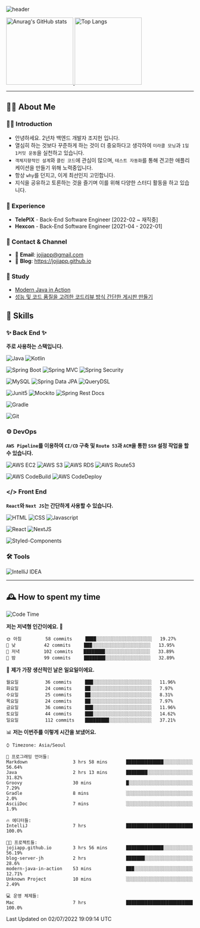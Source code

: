 ![header](https://capsule-render.vercel.app/api?type=transparent&fontColor=6b32af&height=200&text=Java%20Back-End%20Developer&fontSize=60)

<!-- 
[![Anurag's GitHub stats](https://github-readme-stats.vercel.app/api?username=jojiapp&show_icons=true&theme=midnight-purple&locale=kr)](https://github.com/jojiapp/TIL)
 -->
 
<a href="https://github.com/jojiapp/TIL">
  <img height="180px" src="https://github-readme-stats.vercel.app/api?username=jojiapp&show_icons=true&theme=midnight-purple&locale=kr" alt="Anurag's GitHub stats"/>
</a>

<a href="https://github.com/jojiapp/TIL">
  <img height="180px" src="https://github-readme-stats.vercel.app/api/top-langs/?username=jojiapp&theme=midnight-purple&layout=compact&locale=kr" alt="Top Langs"/>
</a>

<!-- 
<a href="https://solved.ac/jojiapp97">
  <img height="180px" src="http://mazassumnida.wtf/api/v2/generate_badge?boj=jojiapp97" alt="Solved.ac프로필"/>
</a>
 -->
---

## 💁‍♂️ About Me

### 🙇‍♂️ Introduction

- 안녕하세요. 2년차 백엔드 개발자 조지헌 입니다.
- 열심히 하는 것보다 꾸준하게 하는 것이 더 중요하다고 생각하여 `미라클 모닝`과 `1일 1커밋 운동`을 실천하고 있습니다.
- `객체지향적인 설계`와 `클린 코드`에 관심이 많으며, `테스트 자동화`를 통해 견고한 애플리케이션을 만들기 위해 노력중입니다.
- 항상 `why`를 던지고, 이게 최선인지 고민합니다.
- 지식을 공유하고 토론하는 것을 즐기며 이를 위해 다양한 스터디 활동을 하고 있습니다.

### 💼 Experience

- **TelePIX** - Back-End Software Engineer [2022-02 ~ 재직중]
- **Hexcon** - Back-End Software Engineer [2021-04 - 2022-01]

### 🤝 Contact & Channel

- 📧 **Email**: jojiapp@gmail.com
- 📜 **Blog**: https://jojiapp.github.io

### 📖 Study

- [Modern Java in Action](https://github.com/Tianea2160/ModernJavaInActionStudy)
- [성능 및 코드 품질을 고려한 코드리뷰 방식 간단한 게시판 만들기](https://github.com/spring-React-blog/blog-server-jh)

## 🔨 Skills

### ✨ Back End ✨

**주로 사용하는 스택입니다.**

![Java](https://img.shields.io/badge/-Java-007396?logo=java&logoColor=white)
![Kotlin](https://img.shields.io/badge/-Kotlin-7F52FF?logo=kotlin&logoColor=white)

![Spring Boot](https://img.shields.io/badge/-Spring%20Boot-6DB33F?logo=spring%20boot&logoColor=white)
![Spring MVC](https://img.shields.io/badge/-Spring%20MVC-6DB33F)
![Spring Security](https://img.shields.io/badge/-Spring%20Security-6DB33F?logo=spring%20security&logoColor=white)

![MySQL](https://img.shields.io/badge/-MySQL-4479A1?logo=mysql&logoColor=white)
![Spring Data JPA](https://img.shields.io/badge/-Spring%20Data%20JPA-6DB33F?)
![QueryDSL](https://img.shields.io/badge/-QueryDSL-3E4348)

![Junit5](https://img.shields.io/badge/-Junit5-25A162?logo=junit5&logoColor=white)
![Mockito](https://img.shields.io/badge/-Mockito-25A162?)
![Spring Rest Docs](https://img.shields.io/badge/-Spring%20Rest%20Docs-6DB33F)

![Gradle](https://img.shields.io/badge/-Gradle-02303A?logo=gradle&logoColor=white)

![Git](https://img.shields.io/badge/-Git-F05032?logo=git&logoColor=white)

### ⚙️ DevOps

**`AWS Pipeline`를 이용하여 `CI/CD` 구축 및 `Route 53`과 `ACM`을 통한 `SSH` 설정 작업을 할 수 있습니다.**

![AWS EC2](https://img.shields.io/badge/-AWS%20EC2-FF9900)
![AWS S3](https://img.shields.io/badge/-AWS%20S3-569A31?logo=Amazon%20S3&logoColor=white)
![AWS RDS](https://img.shields.io/badge/-AWS%20RDS-4053D6)
![AWS Route53](https://img.shields.io/badge/-AWS%20Route53-FF9900)

![AWS CodeBuild](https://img.shields.io/badge/-AWS%20CodeBuild-6DB33F)
![AWS CodeDeploy](https://img.shields.io/badge/-AWS%20CodeDeploy-6DB33F?&)

### </> Front End

**`React`와 `Next JS`는 간단하게 사용할 수 있습니다.**

![HTML](https://img.shields.io/badge/-HTML-E34F26?logo=html5&logoColor=white)
![CSS](https://img.shields.io/badge/-CSS-1572B6?logo=css3&logoColor=white)
![Javascript](https://img.shields.io/badge/-Javascript-F7DF1E?logo=javascript&logoColor=white)

![React](https://img.shields.io/badge/-React-61DAFB?logo=react&logoColor=white)
![NextJS](https://img.shields.io/badge/-NextJS-000000?logo=next.js&logoColor=white)

![Styled-Components](https://img.shields.io/badge/Styled%20Components-DB7093?logo=styledComponents&logoColor=white)

### 🛠 Tools

![IntelliJ IDEA](https://img.shields.io/badge/-IntelliJ%20IDEA-FF0000?logo=intellij%20idea&logoColor=white)

---

## 🕰 How to spent my time
<!--START_SECTION:waka-->
![Code Time](http://img.shields.io/badge/Code%20Time-0%20secs-blue)

**저는 저녁형 인간이에요. 🦉** 

```text
🌞 아침         58 commits     ████░░░░░░░░░░░░░░░░░░░░░   19.27% 
🌆 낮　         42 commits     ███░░░░░░░░░░░░░░░░░░░░░░   13.95% 
🌃 저녁         102 commits    ████████░░░░░░░░░░░░░░░░░   33.89% 
🌙 밤　         99 commits     ████████░░░░░░░░░░░░░░░░░   32.89%

```
📅 **제가 가장 생산적인 날은 일요일이에요.** 

```text
월요일          36 commits     ███░░░░░░░░░░░░░░░░░░░░░░   11.96% 
화요일          24 commits     ██░░░░░░░░░░░░░░░░░░░░░░░   7.97% 
수요일          25 commits     ██░░░░░░░░░░░░░░░░░░░░░░░   8.31% 
목요일          24 commits     ██░░░░░░░░░░░░░░░░░░░░░░░   7.97% 
금요일          36 commits     ███░░░░░░░░░░░░░░░░░░░░░░   11.96% 
토요일          44 commits     ███░░░░░░░░░░░░░░░░░░░░░░   14.62% 
일요일          112 commits    █████████░░░░░░░░░░░░░░░░   37.21%

```


📊 **저는 이번주를 이렇게 시간을 보냈어요.** 

```text
⌚︎ Timezone: Asia/Seoul

💬 프로그래밍 언어들: 
Markdown                 3 hrs 58 mins       ██████████████░░░░░░░░░░░   56.64% 
Java                     2 hrs 13 mins       ████████░░░░░░░░░░░░░░░░░   31.82% 
Groovy                   30 mins             █░░░░░░░░░░░░░░░░░░░░░░░░   7.29% 
Gradle                   8 mins              ░░░░░░░░░░░░░░░░░░░░░░░░░   2.0% 
AsciiDoc                 7 mins              ░░░░░░░░░░░░░░░░░░░░░░░░░   1.9%

🔥 에디터들: 
IntelliJ                 7 hrs               █████████████████████████   100.0%

🐱‍💻 프로젝트들: 
jojiapp.github.io        3 hrs 56 mins       ██████████████░░░░░░░░░░░   56.19% 
blog-server-jh           2 hrs               ███████░░░░░░░░░░░░░░░░░░   28.6% 
modern-java-in-action    53 mins             ███░░░░░░░░░░░░░░░░░░░░░░   12.71% 
Unknown Project          10 mins             ░░░░░░░░░░░░░░░░░░░░░░░░░   2.49%

💻 운영 체제들: 
Mac                      7 hrs               █████████████████████████   100.0%

```


 Last Updated on 02/07/2022 19:09:14 UTC
<!--END_SECTION:waka-->
